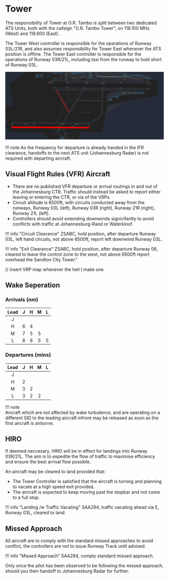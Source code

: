 # Tower
The responsibility of Tower at O.R. Tambo is split between two dedicated ATS Units, both with the callsign "O.R. Tambo Tower", on 118.100 MHz (West) and 118.600 (East).

The Tower West controller is responsible for the operations of Runway 03L/21R, and also assumes responsibility for Tower East whenever the ATS position is offline.
The Tower East controller is responsible for the operations of Runway 03R/21L, including taxi from the runway to hold short of Runway 03L.

![alt text](aor.png)

!!! note
    As the frequency for departure is already handed in the IFR clearance, handoffs to the next ATS unit (Johannesburg Radar) is not required with departing aircraft.

## Visual Flight Rules (VFR) Aircraft

  * There are no published VFR departure or arrival routings in and out of the Johannesburg CTR. Traffic should instead be asked to report either leaving or entering the CTR, or via of the VRPs.
  * Circuit altitude is 6500ft, with circuits conducted away from the runways, Runway 03L (left), Runway 03R (right), Runway 21R (right), Runway 21L (left).
  * Controllers should avoid extending downwinds signicifantly to avoid conflicts with traffic at Johannesburg-Rand or Waterkloof.

!!! info "Circuit Clearance"
    ZSABC, hold position, after departure Runway 03L, left hand circuits, not above 6500ft, report left downwind Runway 03L.

!!! info "Exit Clearance"
    ZSABC, hold position, after departure Runway 06, cleared to leave the control zone to the west, not above 6500ft report overhead the Sandton City Tower."

// insert VRP map whenever the hell I make one

## Wake Seperation

### Arrivals (nm)
| Lead  | J | H | M | L |
| :---------: | :---------: | :---------: | :---------: | :---------: | 
| J     | ||||
| H     | 6 | 4 | ||
| M     | 7 | 5 | 5 | |
| L     | 8 | 6 | 5 | 5 |


### Departures (mins)

| Lead  | J | H | M | L |
| :---------: | :---------: | :---------: | :---------: | :---------: | 
| J     | ||||
| H     | 2 | |||
| M     | 3 | 2 | ||
| L     | 3 | 2 | 2 | |

!!! note   
    Aircraft which are not affected by wake turbulence, and are operating on a different SID to the leading aircraft infront may be released as soon as the first aircraft is airborne.

## HIRO
If deemed neccesary, HIRO will be in effect for landings into Runway 03R/21L. The aim is to expedite the flow of traffic to maximise efficiency and ensure the best arrival flow possible.

An aircraft may be cleared to land provided that:

* The Tower Controller is satisfied that the aircraft is turning and planning to vacate at a high speed exit provided.
* The aircraft is expected to keep moving past the stopbar and not come to a full stop.

!!! info "Landing /w Traffic Vacating"
    SAA294, traffic vacating ahead via E, Runway 03L, cleared to land.

## Missed Approach
All aircraft are to comply with the standard missed approaches to avoid conflict, the controllers are not to issue Runway Track until advised.

!!! info "Missed Approach"
    SAA294, comply standard missed approach.

Only once the pilot has been observed to be following the missed approach, should you then handoff to Johannesburg Radar for further.